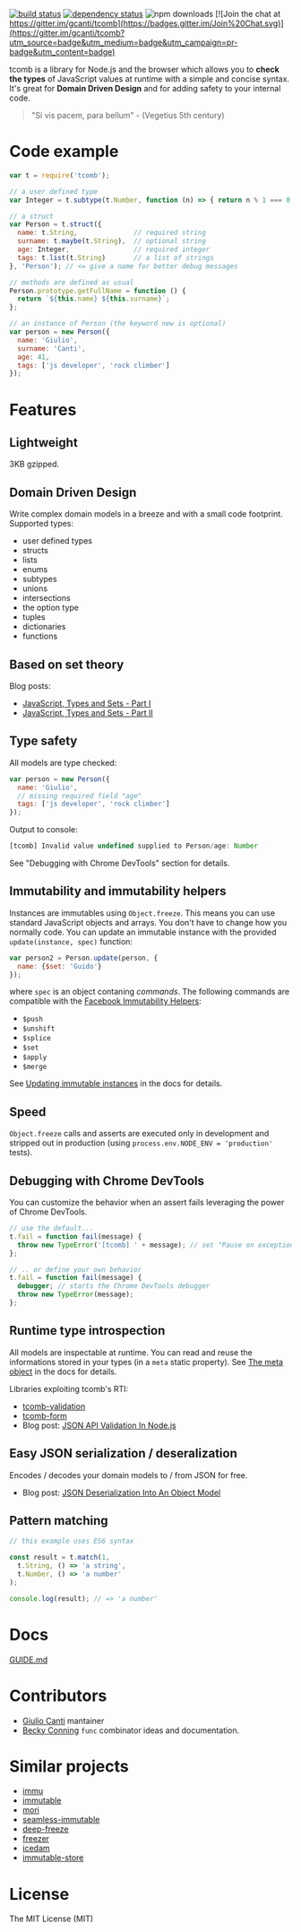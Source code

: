 [![build status](https://img.shields.io/travis/gcanti/tcomb/master.svg?style=flat-square)](https://travis-ci.org/gcanti/tcomb)
[![dependency status](https://img.shields.io/david/gcanti/tcomb.svg?style=flat-square)](https://david-dm.org/gcanti/tcomb)
![npm downloads](https://img.shields.io/npm/dm/tcomb.svg)
[![Join the chat at https://gitter.im/gcanti/tcomb](https://badges.gitter.im/Join%20Chat.svg)](https://gitter.im/gcanti/tcomb?utm_source=badge&utm_medium=badge&utm_campaign=pr-badge&utm_content=badge)

tcomb is a library for Node.js and the browser which allows you to **check the types** of JavaScript values at runtime with a simple and concise syntax. It's great for **Domain Driven Design** and for adding safety to your internal code.

> "Si vis pacem, para bellum" - (Vegetius 5th century)

# Code example

```js
var t = require('tcomb');

// a user defined type
var Integer = t.subtype(t.Number, function (n) => { return n % 1 === 0; }, 'Integer');  // <= give a name for better debug messages

// a struct
var Person = t.struct({
  name: t.String,              // required string
  surname: t.maybe(t.String),  // optional string
  age: Integer,                // required integer
  tags: t.list(t.String)       // a list of strings
}, 'Person'); // <= give a name for better debug messages

// methods are defined as usual
Person.prototype.getFullName = function () {
  return `${this.name} ${this.surname}`;
};

// an instance of Person (the keyword new is optional)
var person = new Person({
  name: 'Giulio',
  surname: 'Canti',
  age: 41,
  tags: ['js developer', 'rock climber']
});
```

# Features

## Lightweight

3KB gzipped.

## Domain Driven Design

Write complex domain models in a breeze and with a small code footprint. Supported types:

* user defined types
* structs
* lists
* enums
* subtypes
* unions
* intersections
* the option type
* tuples
* dictionaries
* functions

## Based on set theory

Blog posts:

- [JavaScript, Types and Sets - Part I](https://gcanti.github.io/2014/09/29/javascript-types-and-sets.html)
- [JavaScript, Types and Sets - Part II](https://gcanti.github.io/2014/10/07/javascript-types-and-sets-part-II.html)

## Type safety

All models are type checked:

```js
var person = new Person({
  name: 'Giulio',
  // missing required field "age"
  tags: ['js developer', 'rock climber']
});
```

Output to console:

```js
[tcomb] Invalid value undefined supplied to Person/age: Number
```

See "Debugging with Chrome DevTools" section for details.

## Immutability and immutability helpers

Instances are immutables using `Object.freeze`. This means you can use standard JavaScript objects and arrays. You don't have to change how you normally code. You can update an immutable instance with the provided `update(instance, spec)` function:

```js
var person2 = Person.update(person, {
  name: {$set: 'Guido'}
});
```

where `spec` is an object contaning *commands*. The following commands are compatible with the [Facebook Immutability Helpers](http://facebook.github.io/react/docs/update.html):

* `$push`
* `$unshift`
* `$splice`
* `$set`
* `$apply`
* `$merge`

See [Updating immutable instances](GUIDE.md#updating-immutable-instances) in the docs for details.

## Speed

`Object.freeze` calls and asserts are executed only in development and stripped out in production (using `process.env.NODE_ENV = 'production'` tests).

## Debugging with Chrome DevTools

You can customize the behavior when an assert fails leveraging the power of Chrome DevTools.

```js
// use the default...
t.fail = function fail(message) {
  throw new TypeError('[tcomb] ' + message); // set "Pause on exceptions" on the "Sources" panel
};

// .. or define your own behavior
t.fail = function fail(message) {
  debugger; // starts the Chrome DevTools debugger
  throw new TypeError(message);
};
```

## Runtime type introspection

All models are inspectable at runtime. You can read and reuse the informations stored in your types (in a `meta` static property). See [The meta object](GUIDE.md#the-meta-object) in the docs for details.

Libraries exploiting tcomb's RTI:

- [tcomb-validation](https://github.com/gcanti/tcomb-validation)
- [tcomb-form](https://github.com/gcanti/tcomb-form)
- Blog post: [JSON API Validation In Node.js](https://gcanti.github.io/2014/09/15/json-api-validation-in-node.html)

## Easy JSON serialization / deseralization

Encodes / decodes your domain models to / from JSON for free.
- Blog post: [JSON Deserialization Into An Object Model](https://gcanti.github.io/2014/09/12/json-deserialization-into-an-object-model.html)

## Pattern matching

```js
// this example uses ES6 syntax

const result = t.match(1,
  t.String, () => 'a string',
  t.Number, () => 'a number'
);

console.log(result); // => 'a number'
```

# Docs

[GUIDE.md](GUIDE.md)

# Contributors

- [Giulio Canti](https://github.com/gcanti) mantainer
- [Becky Conning](https://github.com/beckyconning) `func` combinator ideas and documentation.

# Similar projects

* [immu](https://github.com/scottcorgan/immu)
* [immutable](https://github.com/facebook/immutable-js)
* [mori](https://github.com/swannodette/mori)
* [seamless-immutable](https://github.com/rtfeldman/seamless-immutable)
* [deep-freeze](https://www.npmjs.com/package/deep-freeze)
* [freezer](https://github.com/arqex/freezer)
* [icedam](https://github.com/winkler1/icedam)
* [immutable-store](https://github.com/christianalfoni/immutable-store)

# License

The MIT License (MIT)
